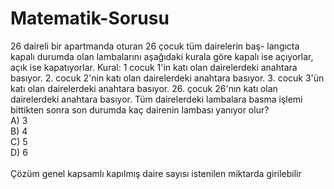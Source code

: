 # Matematik-Sorusu

26 daireli bir apartmanda oturan 26 çocuk tüm dairelerin baş-
langıcta kapalı durumda olan lambalarını aşağıdaki kurala göre
kapalı ise açıyorlar, açık ise kapatıyorlar.
Kural:
1 cocuk 1'in katı olan dairelerdeki anahtara basıyor.
2. cocuk 2'nin katı olan dairelerdeki anahtara basıyor.
3. cocuk 3'ün katı olan dairelerdeki anahtara basıyor.
26. çocuk 26'nın katı olan dairelerdeki anahtara basıyor.
Tüm dairelerdeki lambalara basma işlemi bittikten sonra
son durumda kaç dairenin lambası yanıyor olur? <br>
A) 3 <br>
B) 4 <br>
C) 5 <br>
D) 6 
<br>
<br>
Çözüm genel kapsamlı kapılmış daire sayısı istenilen miktarda girilebilir
